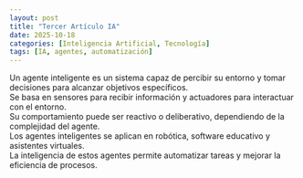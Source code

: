 ```yaml
---
layout: post
title: "Tercer Artículo IA"
date: 2025-10-18
categories: [Inteligencia Artificial, Tecnología]
tags: [IA, agentes, automatización]
---
```


Un agente inteligente es un sistema capaz de percibir su entorno y tomar decisiones para alcanzar objetivos específicos.  
Se basa en sensores para recibir información y actuadores para interactuar con el entorno.  
Su comportamiento puede ser reactivo o deliberativo, dependiendo de la complejidad del agente.  
Los agentes inteligentes se aplican en robótica, software educativo y asistentes virtuales.  
La inteligencia de estos agentes permite automatizar tareas y mejorar la eficiencia de procesos.
